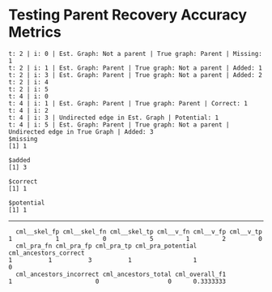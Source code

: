# Testing Parent Recovery Accuracy Metrics

    t: 2 | i: 0 | Est. Graph: Not a parent | True graph: Parent | Missing: 1
    t: 2 | i: 1 | Est. Graph: Parent | True graph: Not a parent | Added: 1
    t: 2 | i: 3 | Est. Graph: Parent | True graph: Not a parent | Added: 2
    t: 2 | i: 4
    t: 2 | i: 5
    t: 4 | i: 0
    t: 4 | i: 1 | Est. Graph: Parent | True graph: Parent | Correct: 1
    t: 4 | i: 2
    t: 4 | i: 3 | Undirected edge in Est. Graph | Potential: 1
    t: 4 | i: 5 | Est. Graph: Parent | True graph: Not a parent | Undirected edge in True Graph | Added: 3
    $missing
    [1] 1
    
    $added
    [1] 3
    
    $correct
    [1] 1
    
    $potential
    [1] 1
    

---

      cml__skel_fp cml__skel_fn cml__skel_tp cml__v_fn cml__v_fp cml__v_tp
    1            1            0            5         1         2         0
      cml_pra_fn cml_pra_fp cml_pra_tp cml_pra_potential cml_ancestors_correct
    1          1          3          1                 1                     0
      cml_ancestors_incorrect cml_ancestors_total cml_overall_f1
    1                       0                   0      0.3333333

